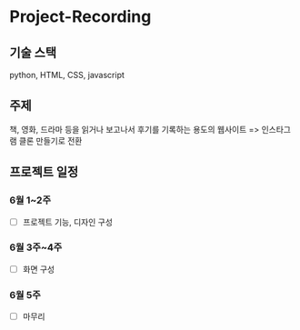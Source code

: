 # Project-Recording

## 기술 스택
python, HTML, CSS, javascript

## 주제
책, 영화, 드라마 등을 읽거나 보고나서 후기를 기록하는 용도의 웹사이트
=> 인스타그램 클론 만들기로 전환

## 프로젝트 일정
### 6월 1~2주
- [ ] 프로젝트 기능, 디자인 구성
### 6월 3주~4주
- [ ] 화면 구성
### 6월 5주
- [ ] 마무리
